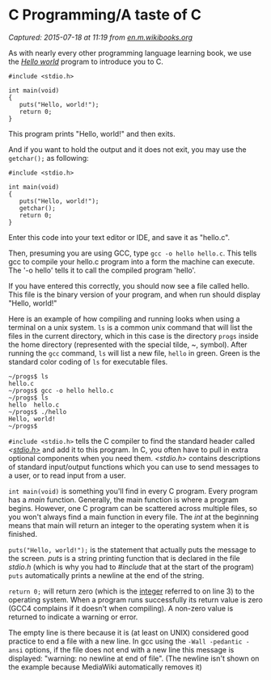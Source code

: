 # C Programming/A taste of C

_Captured: 2015-07-18 at 11:19 from [en.m.wikibooks.org](https://en.m.wikibooks.org/wiki/C_Programming/A_taste_of_C)_

As with nearly every other programming language learning book, we use the _[Hello world](//en.wikipedia.org/wiki/Hello_world_program)_ program to introduce you to C.
    
    
    #include <stdio.h>
    
    int main(void)
    {
       puts("Hello, world!");
       return 0;
    }
    

This program prints "Hello, world!" and then exits.

And if you want to hold the output and it does not exit, you may use the `getchar();` as following:
    
    
    #include <stdio.h>
    
    int main(void)
    {
       puts("Hello, world!");
       getchar();
       return 0;
    }
    

Enter this code into your text editor or IDE, and save it as "hello.c".

Then, presuming you are using GCC, type `gcc -o hello hello.c`. This tells gcc to compile your hello.c program into a form the machine can execute. The '-o hello' tells it to call the compiled program 'hello'.

If you have entered this correctly, you should now see a file called hello. This file is the binary version of your program, and when run should display "Hello, world!"

Here is an example of how compiling and running looks when using a terminal on a unix system. `ls` is a common unix command that will list the files in the current directory, which in this case is the directory `progs` inside the home directory (represented with the special tilde, ~, symbol). After running the `gcc` command, `ls` will list a new file, `hello` in green. Green is the standard color coding of `ls` for executable files.
    
    
    ~/progs$ ls
    hello.c
    ~/progs$ gcc -o hello hello.c
    ~/progs$ ls
    hello  hello.c
    ~/progs$ ./hello
    Hello, world!
    ~/progs$
    

`#include <stdio.h>` tells the C compiler to find the standard header called _<[stdio.h>](//en.wikipedia.org/wiki/stdio.h)_ and add it to this program. In C, you often have to pull in extra optional components when you need them. _<stdio.h>_ contains descriptions of standard input/output functions which you can use to send messages to a user, or to read input from a user.

`int main(void)` is something you'll find in every C program. Every program has a _main_ function. Generally, the main function is where a program begins. However, one C program can be scattered across multiple files, so you won't always find a main function in every file. The _int_ at the beginning means that main will return an integer to the operating system when it is finished.

`puts("Hello, world!");` is the statement that actually puts the message to the screen. _puts_ is a string printing function that is declared in the file _stdio.h_ (which is why you had to _#include_ that at the start of the program) `puts` automatically prints a newline at the end of the string.

`return 0;` will return zero (which is the [integer](//en.wikipedia.org/wiki/en:Integer_\(computer_science\)) referred to on line 3) to the operating system. When a program runs successfully its return value is zero (GCC4 complains if it doesn't when compiling). A non-zero value is returned to indicate a warning or error.

The empty line is there because it is (at least on UNIX) considered good practice to end a file with a new line. In gcc using the `-Wall -pedantic -ansi` options, if the file does not end with a new line this message is displayed: "warning: no newline at end of file". (The newline isn't shown on the example because MediaWiki automatically removes it)
